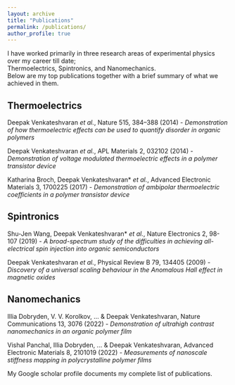 ```yaml
---
layout: archive
title: "Publications"
permalink: /publications/
author_profile: true
---
```

I have worked primarily in three research areas of experimental physics over my career till date;  
Thermoelectrics, Spintronics, and Nanomechanics.  
Below are my top publications together with a brief summary of what we achieved in them. 

## Thermoelectrics

Deepak Venkateshvaran *et al.*, Nature 515, 384–388 (2014) - *Demonstration of how thermoelectric effects can be used to quantify disorder in organic polymers*  

Deepak Venkateshvaran *et al.*, APL Materials 2, 032102 (2014) - *Demonstration of voltage modulated thermoelectric effects in a polymer transistor device*  

Katharina Broch, Deepak Venkateshvaran* *et al.*, Advanced Electronic Materials 3, 1700225 (2017) - *Demonstration of ambipolar thermoelectric coefficients in a polymer transistor device*  
 

## Spintronics 

Shu-Jen Wang, Deepak Venkateshvaran* *et al.*, Nature Electronics 2, 98-107 (2019) - *A broad-spectrum study of the difficulties in achieving all-electrical spin injection into organic semiconductors*  

Deepak Venkateshvaran *et al.*, Physical Review B 79, 134405 (2009) - *Discovery of a universal scaling behaviour in the Anomalous Hall effect in magnetic oxides*  

## Nanomechanics
Illia Dobryden, V. V. Korolkov, ... & Deepak Venkateshvaran, Nature Communications 13, 3076 (2022) - *Demonstration of ultrahigh contrast nanomechanics in an organic polymer film*   

Vishal Panchal, Illia Dobryden, ... & Deepak Venkateshvaran, Advanced Electronic Materials 8, 2101019 (2022) - *Measurements of nanoscale stiffness mapping in polycrystalline polymer films*  


My Google scholar profile documents my complete list of publications.
